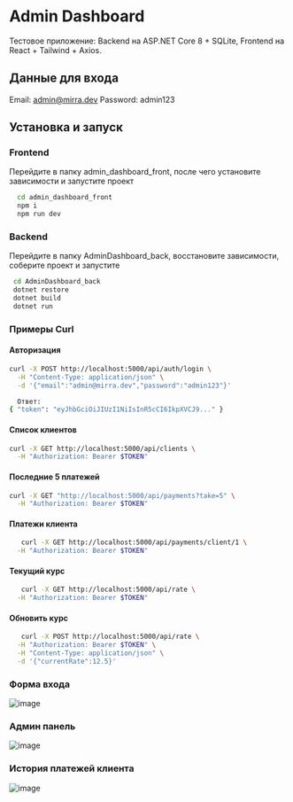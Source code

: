 # Admin Dashboard

Тестовое приложение: Backend на ASP.NET Core 8 + SQLite, Frontend на React + Tailwind + Axios.

## Данные для входа
Email: admin@mirra.dev
Password: admin123

## Установка и запуск
### Frontend
Перейдите в папку admin_dashboard_front, после чего установите зависимости и запустите проект

```bash
  cd admin_dashboard_front 
  npm i
  npm run dev
```

### Backend
Перейдите в папку AdminDashboard_back, восстановите зависимости, соберите проект и запустите

```bash
 cd AdminDashboard_back
 dotnet restore
 dotnet build
 dotnet run
``` 


### Примеры Curl
#### Авторизация
```bash
curl -X POST http://localhost:5000/api/auth/login \
  -H "Content-Type: application/json" \
  -d '{"email":"admin@mirra.dev","password":"admin123"}'

  Ответ:
{ "token": "eyJhbGciOiJIUzI1NiIsInR5cCI6IkpXVCJ9..." }
```

#### Список клиентов
```bash
curl -X GET http://localhost:5000/api/clients \
  -H "Authorization: Bearer $TOKEN"
```

#### Последние 5 платежей
```bash
curl -X GET "http://localhost:5000/api/payments?take=5" \
  -H "Authorization: Bearer $TOKEN"
```
   
#### Платежи клиента
```bash
   curl -X GET http://localhost:5000/api/payments/client/1 \
  -H "Authorization: Bearer $TOKEN"
```
   
#### Текущий курс
```bash
   curl -X GET http://localhost:5000/api/rate \
  -H "Authorization: Bearer $TOKEN"
```

#### Обновить курс
```bash
   curl -X POST http://localhost:5000/api/rate \
  -H "Authorization: Bearer $TOKEN" \
  -H "Content-Type: application/json" \
  -d '{"currentRate":12.5}'
```

### Форма входа
  ![image](https://github.com/user-attachments/assets/ade606a5-67ec-4429-8be4-b43bb80b6fc9)

### Админ панель
![image](https://github.com/user-attachments/assets/c581479d-1640-4c2b-8b99-3dbc12f41bdd)

### История платежей клиента
![image](https://github.com/user-attachments/assets/9fdef41a-4a53-4e2d-a240-908eb2f46657)



